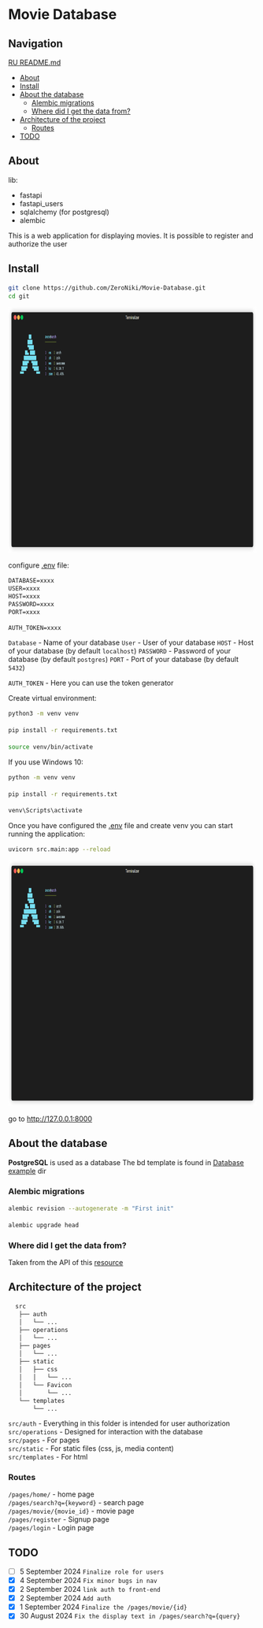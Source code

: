 # Movie Database

## Navigation

[RU README.md](https://github.com/ZeroNiki/Movie-Database/blob/main/RU_README.md)

- [About](#About)
- [Install](#Install)
- [About the database](#About-the-database)
  - [Alembic migrations](#Alembic-migrations)
  - [Where did I get the data from?](#Where-did-I-get-the-data-from?)
- [Architecture of the project](#Architecture-of-the-project)
  - [Routes](#Routes)
- [TODO](#TODO)

## About

lib:

- fastapi
- fastapi_users
- sqlalchemy (for postgresql)
- alembic

This is a web application for displaying movies. It is possible to register and authorize the user

## Install

```bash
git clone https://github.com/ZeroNiki/Movie-Database.git
cd git
```

<img src="https://github.com/ZeroNiki/Movie-Database/blob/main/media/render_git.gif" alt="Alt text" width="800" height="500">

configure [.env](https://github.com/ZeroNiki/Movie-Database/blob/main/.env) file:

```
DATABASE=xxxx
USER=xxxx
HOST=xxxx
PASSWORD=xxxx
PORT=xxxx

AUTH_TOKEN=xxxx
```

`Database` - Name of your database
`User` - User of your database
`HOST` - Host of your database (by default `localhost`)
`PASSWORD` - Password of your database (by default `postgres`)
`PORT` - Port of your database (by default `5432`)

`AUTH_TOKEN` - Here you can use the token generator

Create virtual environment:

```bash
python3 -m venv venv

pip install -r requirements.txt

source venv/bin/activate
```

If you use Windows 10:

```bash
python -m venv venv

pip install -r requirements.txt

venv\Scripts\activate
```

Once you have configured the [.env](https://github.com/ZeroNiki/Movie-Database/blob/main/.env) file and create venv you can start running the application:

```bash
uvicorn src.main:app --reload
```

<img src="https://github.com/ZeroNiki/Movie-Database/blob/main/media/render_uvicorn.gif" alt="Alt text" width="800" height="500">

go to http://127.0.0.1:8000

## About the database

**PostgreSQL** is used as a database
The bd template is found in [Database example](https://github.com/ZeroNiki/Movie-Database/tree/main/Database%20example) dir

### Alembic migrations

```bash
alembic revision --autogenerate -m "First init"

alembic upgrade head
```

### Where did I get the data from?

Taken from the API of this [resource](https://developer.themoviedb.org/docs/getting-started)

## Architecture of the project

```
  src
   ├── auth
   │   └── ...
   ├── operations
   │   └── ...
   ├── pages
   │   └── ...
   ├── static
   │   ├── css
   │   │   └── ...
   │   └── Favicon
   │       └── ...
   └── templates
       └── ...
```

`src/auth` - Everything in this folder is intended for user authorization<br>
`src/operations` - Designed for interaction with the database<br>
`src/pages` - For pages<br>
`src/static` - For static files (css, js, media content)<br>
`src/templates` - For html<br>

### Routes

`/pages/home/` - home page<br>
`/pages/search?q={keyword}` - search page<br>
`/pages/movie/{movie_id}` - movie page<br>
`/pages/register` - Signup page<br>
`/pages/login` - Login page<br>

## TODO

- [ ] 5 September 2024 `Finalize role for users`
- [x] 4 September 2024 `Fix minor bugs in nav`
- [x] 2 September 2024 `link auth to front-end`
- [x] 2 September 2024 `Add auth`
- [x] 1 September 2024 `Finalize the /pages/movie/{id}`
- [x] 30 August 2024 `Fix the display text in /pages/search?q={query}`
